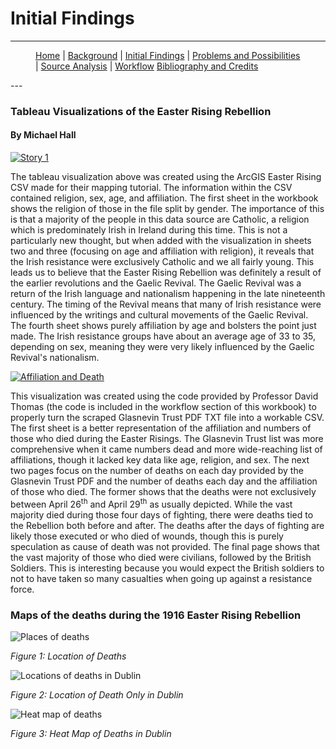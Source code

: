 # Initial Findings
---
<figure>
    <p>
        <a href="{{site.baseurl}}/index.html">Home</a> |
        <a href="{{site.baseurl}}/pages/background.html">Background</a> |
        <a href="{{site.baseurl}}/pages/initial_findings.html">Initial Findings</a> |
        <a href="{{site.baseurl}}/pages/problems_and_possibilities.html">Problems and Possibilities</a> |
        <a href="{{site.baseurl}}/pages/source_analysis.html">Source Analysis</a> |
        <a href="{{site.baseurl}}/pages/workflow.html">Workflow</a>
        <a href="{{site.baseurl}}/pages/bibliography.html">Bibliography and Credits</a>
    </p>
</figure>
---

### Tableau Visualizations of the Easter Rising Rebellion
#### By Michael Hall


<div class='tableauPlaceholder' id='viz1525038874304' style='position: relative'><noscript><a href='#'><img alt='Story 1 ' src='https:&#47;&#47;public.tableau.com&#47;static&#47;images&#47;Ir&#47;IrishEasterRising&#47;Story1&#47;1_rss.png' style='border: none' /></a></noscript><object class='tableauViz'  style='display:none;'><param name='host_url' value='https%3A%2F%2Fpublic.tableau.com%2F' /> <param name='embed_code_version' value='3' /> <param name='path' value='views&#47;IrishEasterRising&#47;Story1?:embed=y&amp;:display_count=y&amp;publish=yes' /> <param name='toolbar' value='yes' /><param name='static_image' value='https:&#47;&#47;public.tableau.com&#47;static&#47;images&#47;Ir&#47;IrishEasterRising&#47;Story1&#47;1.png' /> <param name='animate_transition' value='yes' /><param name='display_static_image' value='yes' /><param name='display_spinner' value='yes' /><param name='display_overlay' value='yes' /><param name='display_count' value='yes' /><param name='filter' value='publish=yes' /></object></div>                <script type='text/javascript'>                    var divElement = document.getElementById('viz1525038874304');                    var vizElement = divElement.getElementsByTagName('object')[0];                    vizElement.style.width='1016px';vizElement.style.height='991px';                    var scriptElement = document.createElement('script');                    scriptElement.src = 'https://public.tableau.com/javascripts/api/viz_v1.js';                    vizElement.parentNode.insertBefore(scriptElement, vizElement);                </script>


The tableau visualization above was created using the ArcGIS Easter Rising CSV made for their mapping tutorial. The information within the CSV contained religion, sex, age, and affiliation. The first sheet in the workbook shows the religion of those in the file split by gender. The importance of this is that a majority of the people in this data source are Catholic, a religion which is predominately Irish in Ireland during this time. This is not a particularly new thought, but when added with the visualization in sheets two and three (focusing on age and affiliation with religion), it reveals that the Irish resistance were exclusively Catholic and we all fairly young. This leads us to believe that the Easter Rising Rebellion was definitely a result of the earlier revolutions and the Gaelic Revival. The Gaelic Revival was a return of the Irish language and nationalism happening in the late nineteenth century. The timing of the Revival means that many of Irish resistance were influenced by the writings and cultural movements of the Gaelic Revival. The fourth sheet shows purely affiliation by age and bolsters the point just made. The Irish resistance groups have about an average age of 33 to 35, depending on sex, meaning they were very likely influenced by the Gaelic Revival's nationalism.

<div class='tableauPlaceholder' id='viz1525040549634' style='position: relative'><noscript><a href='#'><img alt='Affiliation and Death ' src='https:&#47;&#47;public.tableau.com&#47;static&#47;images&#47;Ea&#47;EasterRisingPartII&#47;Story1&#47;1_rss.png' style='border: none' /></a></noscript><object class='tableauViz'  style='display:none;'><param name='host_url' value='https%3A%2F%2Fpublic.tableau.com%2F' /> <param name='embed_code_version' value='3' /> <param name='site_root' value='' /><param name='name' value='EasterRisingPartII&#47;Story1' /><param name='tabs' value='no' /><param name='toolbar' value='yes' /><param name='static_image' value='https:&#47;&#47;public.tableau.com&#47;static&#47;images&#47;Ea&#47;EasterRisingPartII&#47;Story1&#47;1.png' /> <param name='animate_transition' value='yes' /><param name='display_static_image' value='yes' /><param name='display_spinner' value='yes' /><param name='display_overlay' value='yes' /><param name='display_count' value='yes' /><param name='filter' value='publish=yes' /></object></div>                <script type='text/javascript'>                    var divElement = document.getElementById('viz1525040549634');                    var vizElement = divElement.getElementsByTagName('object')[0];                    vizElement.style.width='1016px';vizElement.style.height='991px';                    var scriptElement = document.createElement('script');                    scriptElement.src = 'https://public.tableau.com/javascripts/api/viz_v1.js';                    vizElement.parentNode.insertBefore(scriptElement, vizElement);                </script>


This visualization was created using the code provided by Professor David Thomas (the code is included in the workflow section of this workbook) to properly turn the scraped Glasnevin Trust PDF TXT file into a workable CSV. The first sheet is a better representation of the affiliation and numbers of those who died during the Easter Risings. The Glasnevin Trust list was more comprehensive when it came numbers dead and more wide-reaching list of affiliations, though it lacked key data like age, religion, and sex. The next two pages focus on the number of deaths on each day provided by the Glasnevin Trust PDF and the number of deaths each day and the affiliation of those who died. The former shows that the deaths were not exclusively between April 26<sup>th</sup> and April 29<sup>th</sup> as usually depicted. While the vast majority died during those four days of fighting, there were deaths tied to the Rebellion both before and after. The deaths after the days of fighting are likely those executed or who died of wounds, though this is purely speculation as cause of death was not provided. The final page shows that the vast majority of those who died were civilians, followed by the British Soldiers. This is interesting because you would expect the British soldiers to not to have taken so many casualties when going up against a resistance force.



### Maps of the deaths during the 1916 Easter Rising Rebellion
![Places of deaths](docs/files/map1.png)

*Figure 1: Location of Deaths*

![Locations of deaths in Dublin](docs/files/map2.png)

*Figure 2: Location of Death Only in Dublin*

![Heat map of deaths](docs/files/map3.png)

*Figure 3: Heat Map of Deaths in Dublin*
